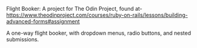 Flight Booker: A project for The Odin Project, found at- https://www.theodinproject.com/courses/ruby-on-rails/lessons/building-advanced-forms#assignment

A one-way flight booker, with dropdown menus, radio buttons, and nested submissions.